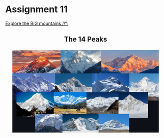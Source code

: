 # Assignment 11
[Explore the BIG mountains /\°:](https://bridgerfiore.github.io/MART341-WebDesign/Assignment_11/)
## <p align= "center">The 14 Peaks</p>
<p align= "center"> 
<img width=460 hight=300 src="/Assignment_11/Images/all14(3).jpg">
</p><br/>